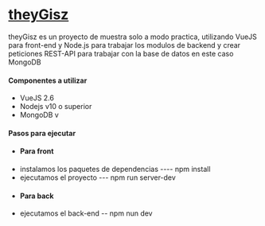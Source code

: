 <h1><a href="https://theygisz-01.herokuapp.com/#/">theyGisz</a></h1>

<p>theyGisz es un proyecto de muestra solo a modo practica, utilizando VueJS para front-end 
y Node.js para trabajar los modulos de backend y crear peticiones REST-API para trabajar con la base de datos en este caso MongoDB</p>

<h4>Componentes a utilizar</h4>
<ul>
    <li>VueJS 2.6</li>
    <li>Nodejs v10 o superior</li>
    <li>MongoDB v</li>
</ul>

<h4>Pasos para ejecutar</h4>
<ul>
    <li><h4>Para front</h4></li>
    <li> instalamos los paquetes de dependencias  ---- npm install </li>
    <li> ejecutamos el proyecto --- npm run server-dev</li>
    <li><h4>Para back</h4></li>
    <li> ejecutamos el back-end -- npm nun dev </li>
</ul>